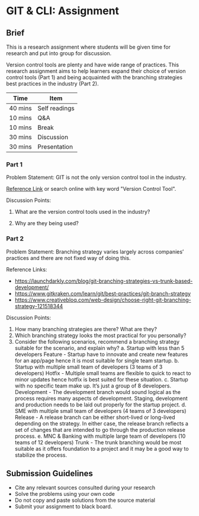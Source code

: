 # GIT & CLI: Assignment

## Brief

This is a research assignment where students will be given time for research and put into group for discussion.

Version control tools are plenty and have wide range of practices. This research assignment aims to help learners expand their choice of version control tools (Part 1) and being acquainted with the branching strategies best practices in the industry (Part 2).

| Time    | Item          |
| ------- | ------------- |
| 40 mins | Self readings |
| 10 mins | Q&A           |
| 10 mins | Break         |
| 30 mins | Discussion    |
| 30 mins | Presentation  |

### Part 1

Problem Statement: GIT is not the only version control tool in the industry.

[Reference Link](https://www.softwaretestinghelp.com/version-control-software/) or search online with key word "Version Control Tool".

Discussion Points:

1. What are the version control tools used in the industry?

1. Why are they being used?

### Part 2

Problem Statement: Branching strategy varies largely across companies’ practices and there are not fixed way of doing this.

Reference Links:

- https://launchdarkly.com/blog/git-branching-strategies-vs-trunk-based-development/
- https://www.gitkraken.com/learn/git/best-practices/git-branch-strategy
- https://www.creativebloq.com/web-design/choose-right-git-branching-strategy-121518344

Discussion Points:

1. How many branching strategies are there? What are they?
1. Which branching strategy looks the most practical for you personally?
1. Consider the following scenarios, recommend a branching strategy suitable for the scenario, and explain why?
   a. Startup with less than 5 developers
   Feature - Startup have to innovate and create new features for an app/page hence it is most suitable for single team startup.
   b. Startup with multiple small team of developers (3 teams of 3 developers)
   Hotfix - Multiple small teams are flexible to quick to react to minor updates hence hotfix is best suited for these situation.
   c. Startup with no specific team make up. It’s just a group of 8 developers.
   Development - The development branch would sound logical as the process requires many aspects of development. Staging, development and production needs to be laid out properly for the startup project.
   d. SME with multiple small team of developers (4 teams of 3 developers)
   Release - A release branch can be either short-lived or long-lived depending on the strategy. In either case, the release branch reflects a set of changes that are intended to go through the production release process.
   e. MNC & Banking with multiple large team of developers (10 teams of 12 developers)
   Trunk - The trunk branching would be most suitable as it offers foundation to a project and it may be a good way to stabilize the process.

## Submission Guidelines

- Cite any relevant sources consulted during your research
- Solve the problems using your own code
- Do not copy and paste solutions from the source material
- Submit your assignment to black board.
